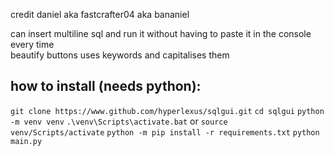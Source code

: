 credit daniel aka fastcrafter04 aka bananiel

can insert multiline sql and run it without having to paste it in the console every time  
beautify buttons uses keywords and capitalises them


## how to install (needs python):
`git clone https://www.github.com/hyperlexus/sqlgui.git`
`cd sqlgui`
`python -m venv venv`
`.\venv\Scripts\activate.bat` or `source venv/Scripts/activate`
`python -m pip install -r requirements.txt`
`python main.py`





